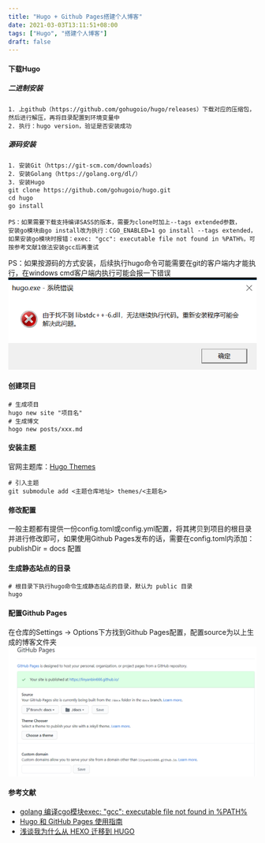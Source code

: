 ```yaml
---
title: "Hugo + Github Pages搭建个人博客"
date: 2021-03-03T13:11:51+08:00
tags: ["Hugo", "搭建个人博客"]
draft: false
---
```

#### 下载Hugo

##### 二进制安装
```
1. 上github（https://github.com/gohugoio/hugo/releases）下载对应的压缩包，然后进行解压，再将目录配置到环境变量中
2. 执行：hugo version，验证是否安装成功
```
##### 源码安装
```
1. 安装Git（https://git-scm.com/downloads）
2. 安装Golang（https://golang.org/dl/）
3. 安装Hugo
git clone https://github.com/gohugoio/hugo.git
cd hugo
go install

PS：如果需要下载支持编译SASS的版本，需要为clone时加上--tags extended参数，
安装go模块由go install改为执行：CGO_ENABLED=1 go install --tags extended，
如果安装go模块时报错：exec: "gcc": executable file not found in %PATH%，可按参考文献1做法安装gcc后再重试

```
PS：如果按源码的方式安装，后续执行hugo命令可能需要在git的客户端内才能执行，在windows cmd客户端内执行可能会报一下错误
![Windows窗口执行错误](/images/hugo_start-hugo_exe_error.png)

#### 创建项目
```
# 生成项目
hugo new site "项目名"
# 生成博文
hogo new posts/xxx.md
```

#### 安装主题

官网主题库：[Hugo Themes](https://themes.gohugo.io/)
```
# 引入主题
git submodule add <主题仓库地址> themes/<主题名>
```

#### 修改配置
一般主题都有提供一份config.toml或config.yml配置，将其拷贝到项目的根目录并进行修改即可，如果使用Github Pages发布的话，需要在config.toml内添加：publishDir = docs 配置

#### 生成静态站点的目录
```
# 根目录下执行hugo命令生成静态站点的目录，默认为 public 目录
hugo
```

#### 配置Github Pages
在仓库的Settings -> Options下方找到Github Pages配置，配置source为以上生成的博客文件夹
![GitHub Pages配置](/images/hugo_start-github_pages_config.png)

#### 参考文献
- [golang 编译cgo模块exec: "gcc": executable file not found in %PATH%](https://www.jianshu.com/p/c38483c30fb7)
- [Hugo 和 GitHub Pages 使用指南](https://jsonbruce.com/posts/userguide/)
- [浅谈我为什么从 HEXO 迁移到 HUGO](https://sspai.com/post/59904)